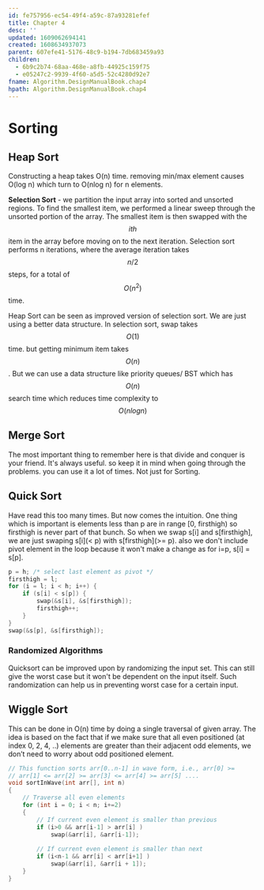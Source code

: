 ```yaml
---
id: fe757956-ec54-49f4-a59c-87a93281efef
title: Chapter 4
desc: ''
updated: 1609062694141
created: 1608634937073
parent: 607efe41-5176-48c9-b194-7db683459a93
children:
  - 6b9c2b74-68aa-468e-a8fb-44925c159f75
  - e05247c2-9939-4f60-a5d5-52c4280d92e7
fname: Algorithm.DesignManualBook.chap4
hpath: Algorithm.DesignManualBook.chap4
---
```

# Sorting

## Heap Sort

Constructing a heap takes O(n) time. removing min/max element causes O(log n) which turn to O(nlog n) for n elements. 

**Selection Sort** - we partition the input array into sorted and unsorted regions. To find the smallest item, we performed a linear sweep through the unsorted portion of the array. The smallest item is then swapped with the $$ith$$ item in the array before moving on to the next iteration. Selection sort performs n iterations, where the average iteration takes $$n/2$$ steps, for a total of $$O(n^2)$$ time. 

Heap Sort can be seen as improved version of selection sort. We are just using a better data structure. In selection sort, swap takes $$O(1)$$ time. but getting minimum item takes $$O(n)$$. But we can use a data structure like priority queues/ BST which has $$O(n)$$ search time which reduces time complexity to $$O(nlog n)$$ 

## Merge Sort

The most important thing to remember here is that divide and conquer is your friend. It's always useful. so keep it in mind when going through the problems. you can use it a lot of times. Not just for Sorting.

## Quick Sort

Have read this too many times. But now comes the intuition. One thing which is important is elements less than p are in range \[0, firsthigh) so firsthigh is never part of that bunch. So when we swap s[i] and s[firsthigh], we are just swaping s[i]\(&lt; p) with s[firsthigh]\(>= p). also we don't include pivot element in the loop because it won't make a change as for i=p, s[i] = s[p].

```c
p = h; /* select last element as pivot */
firsthigh = l;
for (i = l; i < h; i++) {
    if (s[i] < s[p]) {
        swap(&s[i], &s[firsthigh]);
        firsthigh++;
    }
}
swap(&s[p], &s[firsthigh]);
```

### Randomized Algorithms

Quicksort can be improved upon by randomizing the input set. This can still give the worst case but it won't be dependent on the input itself. Such randomization can help us in preventing worst case for a certain input.

## Wiggle Sort

This can be done in O(n) time by doing a single traversal of given array. The idea is based on the fact that if we make sure that all even positioned (at index 0, 2, 4, ..) elements are greater than their adjacent odd elements, we don’t need to worry about odd positioned element. 

```cpp
// This function sorts arr[0..n-1] in wave form, i.e., arr[0] >=  
// arr[1] <= arr[2] >= arr[3] <= arr[4] >= arr[5] .... 
void sortInWave(int arr[], int n) 
{ 
    // Traverse all even elements 
    for (int i = 0; i < n; i+=2) 
    { 
        // If current even element is smaller than previous 
        if (i>0 && arr[i-1] > arr[i] ) 
            swap(&arr[i], &arr[i-1]); 
  
        // If current even element is smaller than next 
        if (i<n-1 && arr[i] < arr[i+1] ) 
            swap(&arr[i], &arr[i + 1]); 
    } 
}
```

